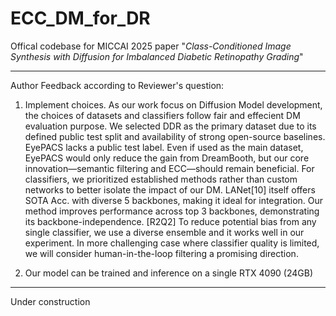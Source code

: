 # ECC_DM_for_DR
Offical codebase for MICCAI 2025 paper "_Class-Conditioned Image Synthesis with Diffusion for Imbalanced Diabetic Retinopathy Grading_"

---
Author Feedback according to Reviewer's question:

1) Implement choices. As our work focus on Diffusion Model development, the choices of datasets and classifiers follow fair and effecient DM evaluation purpose. We selected DDR as the primary dataset due to its defined public test split and availability of strong open-source baselines. EyePACS lacks a public test label. Even if used as the main dataset, EyePACS would only reduce the gain from DreamBooth, but our core innovation—semantic filtering and ECC—should remain beneficial. For classifiers, we prioritized established methods rather than custom networks to better isolate the impact of our DM. LANet[10] itself offers SOTA Acc. with diverse 5 backbones, making it ideal for integration. Our method improves performance across top 3 backbones, demonstrating its backbone-independence. [R2Q2] To reduce potential bias from any single classifier, we use a diverse ensemble and it works well in our experiment. In more challenging case where classifier quality is limited, we will consider human-in-the-loop filtering a promising direction.

2) Our model can be trained and inference on a single RTX 4090 (24GB)

---

Under construction

